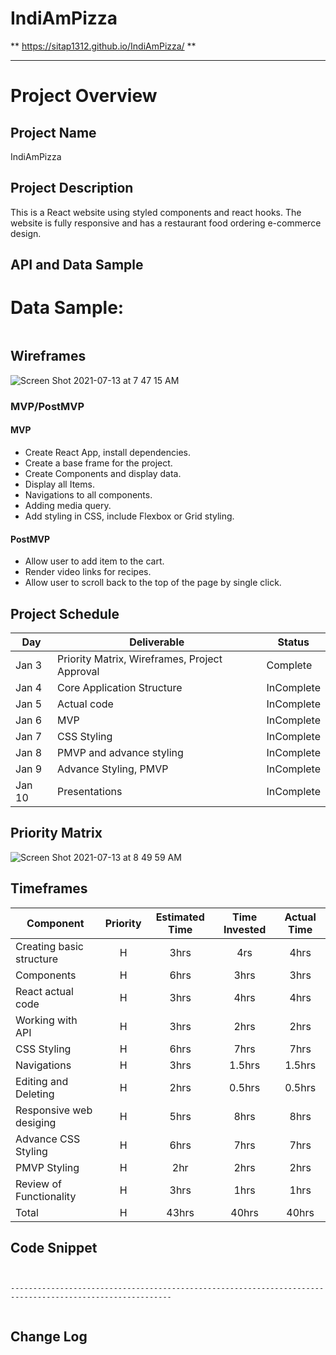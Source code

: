 # IndiAmPizza
** https://sitap1312.github.io/IndiAmPizza/ **
** **

# Project Overview

## Project Name

IndiAmPizza

## Project Description
 
This is a React website using styled components and react hooks. The website is fully responsive and has a restaurant food ordering e-commerce design. 

## API and Data Sample

# Data Sample: 
```

```


## Wireframes

![Screen Shot 2021-07-13 at 7 47 15 AM](https://user-images.githubusercontent.com/85080279/125473070-fb21f69b-68ce-47df-846e-89a25183994b.png)

### MVP/PostMVP
  

#### MVP 

- Create React App, install dependencies. 
- Create a base frame for the project.
- Create Components and display data.
- Display all Items.
- Navigations to all components.
- Adding media query.
- Add styling in CSS, include Flexbox or Grid styling.

#### PostMVP  

- Allow user to add item to the cart.
- Render video links for recipes.
- Allow user to scroll back to the top of the page by single click.

## Project Schedule

|  Day | Deliverable | Status
|---|---| ---|
|Jan 3| Priority Matrix, Wireframes, Project Approval | Complete
|Jan 4| Core Application Structure | InComplete
|Jan 5| Actual code | InComplete
|Jan 6| MVP  | InComplete
|Jan 7| CSS Styling | InComplete
|Jan 8| PMVP and advance styling  | InComplete
|Jan 9| Advance Styling, PMVP| InComplete
|Jan 10| Presentations | InComplete

## Priority Matrix

![Screen Shot 2021-07-13 at 8 49 59 AM](https://user-images.githubusercontent.com/85080279/125484019-0e18f284-5363-4659-8a7b-4d07f215a34d.png)

## Timeframes

| Component | Priority | Estimated Time | Time Invested | Actual Time |
| --- | :---: |  :---: | :---: | :---: |
| Creating basic structure| H | 3hrs| 4rs | 4hrs |
| Components | H | 6hrs | 3hrs | 3hrs |
| React actual code | H | 3hrs | 4hrs | 4hrs |
| Working with API | H | 3hrs| 2hrs | 2hrs |
| CSS Styling | H | 6hrs | 7hrs | 7hrs |
| Navigations | H | 3hrs | 1.5hrs | 1.5hrs |
| Editing and Deleting | H | 2hrs | 0.5hrs | 0.5hrs |
| Responsive web desiging | H | 5hrs | 8hrs | 8hrs |
| Advance CSS Styling | H | 6hrs | 7hrs | 7hrs |
| PMVP Styling | H | 2hr | 2hrs | 2hrs |
| Review of Functionality | H | 3hrs | 1hrs | 1hrs |
| Total | H | 43hrs| 40hrs | 40hrs |

## Code Snippet

```

      
----------------------------------------------------------------------------------------------------------
 

```

## Change Log
 ```

 ```
